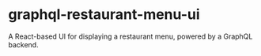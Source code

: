 # graphql-restaurant-menu-ui
A React-based UI for displaying a restaurant menu, powered by a GraphQL backend.
